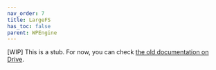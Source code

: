 ```yaml
---
nav_order: 7
title: LargeFS
has_toc: false
parent: WPEngine
---
```

[WIP] This is a stub.
For now, you can check
[the old documentation on Drive](https://docs.google.com/document/d/15dmHLC7hWPj7kKJnb_ZXbJhEsDWobA3bwUEOs5uX6Ek/edit#heading=h.m7q0nuvywvhw).
